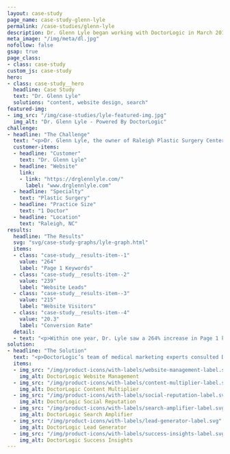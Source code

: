 ```yaml
---
layout: case-study
page_name: case-study-glenn-lyle
permalink: /case-studies/glenn-lyle
description: Dr. Glenn Lyle began working with DoctorLogic in March 2018 with the objective of practice growth and digital presence.
meta_image: "/img/meta/dl.jpg"
nofollow: false
gsap: true
page_class:
- class: case-study
custom_js: case-study
hero:
- class: case-study__hero
  headline: Case Study
  text: "Dr. Glenn Lyle"
  solutions: "content, website design, search"
featured-img:
- img_src: "/img/case-studies/lyle-featured-img.jpg"
  img_alt: "Dr. Glenn Lyle - Powered By DoctorLogic"
challenge:
- headline: "The Challenge" 
  text: "<p>Dr. Glenn Lyle, the owner of Raleigh Plastic Surgery Center in Raleigh, NC provides aesthetic treatment options specializing in plastic and reconstructive surgery. Dr. Lyle wanted his online presence to display his top-quality work and grow his new patient leads. After working with several costly vendors and enduring many failed promises, Dr. Lyle became eager for a solution that would deliver the results he desired and offer transparency on ROI. Dr. Glenn Lyle began working with DoctorLogic in March 2018 with the objective of practice growth and digital presence.</p>"
  customer-items:
  - headline: "Customer"
    text: "Dr. Glenn Lyle"
  - headline: "Website"
    link:
    - link: "https://drglennlyle.com/"
      label: "www.drglennlyle.com"
  - headline: "Specialty"
    text: "Plastic Surgery"
  - headline: "Practice Size"
    text: "1 Doctor"
  - headline: "Location"
    text: "Raleigh, NC"
results:
  headline: "The Results"
  svg: "svg/case-study-graphs/lyle-graph.html"
  items:
  - class: "case-study__results-item--1"
    value: "264"
    label: "Page 1 Keywords"
  - class: "case-study__results-item--2"
    value: "239"
    label: "Website Leads"
  - class: "case-study__results-item--3"
    value: "215"
    label: "Website Visitors"
  - class: "case-study__results-item--4"
    value: "20.3"
    label: "Conversion Rate"
  detail:
  - text: "<p>Within one year, Dr. Lyle saw a 264% increase in Page 1 keyword rankings, a 215% increase in website visitors, a 239% increase in website leads and total website conversion rate increase of 20.3% (industry average is 5%). The DoctorLogic Before and After Photo Gallery Manager increased his pageviews by 72.7% and he received 50.3% leads from this page alone.</p>"
solution:
- headline: "The Solution"
  text: "<p>DoctorLogic’s team of medical marketing experts consulted Dr. Lyle’s team to thoroughly discuss expectations, determine achievable goals, and outline scope of work. With DoctorLogic’s proven technology and expert content writers, DoctorLogic created a new website for Dr. Lyle’s practice designed specifically to showcase his top-quality work with our Before & After Photo Gallery Manager and Reputation Management display. The website was also crafted to include more relevant keywords, be responsive to all devices, and easier to navigate. And with the DoctorLogic Website Marketing Platform Dr. Lyle will have full visibility into the performance and access to reports to measure KPIs, such as website visitors and conversions.</p>"
  items:
  - img_src: "/img/product-icons/with-labels/website-management-label.svg"
    img_alt: DoctorLogic Website Management
  - img_src: "/img/product-icons/with-labels/content-multiplier-label.svg"
    img_alt: DoctorLogic Content Multiplier
  - img_src: "/img/product-icons/with-labels/social-reputation-label.svg"
    img_alt: DoctorLogic Social Reputation
  - img_src: "/img/product-icons/with-labels/search-amplifier-label.svg"
    img_alt: DoctorLogic Search Amplifier
  - img_src: "/img/product-icons/with-labels/lead-generator-label.svg"
    img_alt: DoctorLogic Lead Generator
  - img_src: "/img/product-icons/with-labels/success-insights-label.svg"
    img_alt: DoctorLogic Success Insights
---
```





